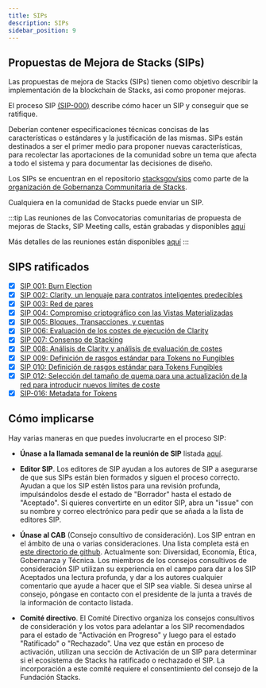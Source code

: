 ```yaml
---
title: SIPs
description: SIPs
sidebar_position: 9
---
```


## Propuestas de Mejora de Stacks (SIPs)

Las propuestas de mejora de Stacks (SIPs) tienen como objetivo describir la implementación de la blockchain de Stacks, asi como proponer mejoras.

El proceso SIP [(SIP-000)](https://github.com/stacksgov/sips/blob/main/sips/sip-000/sip-000-stacks-improvement-proposal-process.md) describe cómo hacer un SIP y conseguir que se ratifique.

Deberían contener especificaciones técnicas concisas de las características o estándares y la justificación de las mismas. SIPs están destinados a ser el primer medio para proponer nuevas características, para recolectar las aportaciones de la comunidad sobre un tema que afecta a todo el sistema y para documentar las decisiones de diseño.

Los SIPs se encuentran en el repositorio [stacksgov/sips](https://github.com/stacksgov/sips) como parte de la [organización de Gobernanza Communitaria de Stacks](https://github.com/stacksgov).

Cualquiera en la comunidad de Stacks puede enviar un SIP.

:::tip Las reuniones de las Convocatorias comunitarias de propuesta de mejoras de Stacks, SIP Meeting calls, están grabadas y disponibles [aquí](https://www.youtube.com/playlist?list=PLg717Ri_rTnx5kuaWqp3cUAtwQk_yzslT)

Más detalles de las reuniones están disponibles [aquí](https://github.com/stacksgov/sips/issues/79) :::

## SIPS ratificados

- [x] [SIP 001: Burn Election](https://github.com/stacksgov/sips/blob/main/sips/sip-001/sip-001-burn-election.md)
- [x] [SIP 002: Clarity, un lenguaje para contratos inteligentes predecibles](https://github.com/stacksgov/sips/blob/main/sips/sip-002/sip-002-smart-contract-language.md)
- [x] [SIP 003: Red de pares](https://github.com/stacksgov/sips/blob/main/sips/sip-003/sip-003-peer-network.md)
- [x] [SIP 004: Compromiso criptográfico con las Vistas Materializadas](https://github.com/stacksgov/sips/blob/main/sips/sip-004/sip-004-materialized-view.md)
- [x] [SIP 005: Bloques, Transacciones, y cuentas](https://github.com/stacksgov/sips/blob/main/sips/sip-005/sip-005-blocks-and-transactions.md)
- [x] [SIP 006: Evaluación de los costes de ejecución de Clarity](https://github.com/stacksgov/sips/blob/main/sips/sip-006/sip-006-runtime-cost-assessment.md)
- [x] [SIP 007: Consenso de Stacking](https://github.com/stacksgov/sips/blob/main/sips/sip-007/sip-007-stacking-consensus.md)
- [x] [SIP 008: Análisis de Clarity y análisis de evaluación de costes](https://github.com/stacksgov/sips/blob/main/sips/sip-008/sip-008-analysis-cost-assessment.md)
- [x] [SIP 009: Definición de rasgos estándar para Tokens no Fungibles](https://github.com/stacksgov/sips/blob/main/sips/sip-009/sip-009-nft-standard.md)
- [x] [SIP 010: Definición de rasgos estándar para Tokens Fungibles](https://github.com/stacksgov/sips/blob/main/sips/sip-010/sip-010-fungible-token-standard.md)
- [x] [SIP 012: Selección del tamaño de quema para una actualización de la red para introducir nuevos límites de coste](https://github.com/stacksgov/sips/blob/main/sips/sip-012/sip-012-cost-limits-network-upgrade.md)
- [x] [SIP-016: Metadata for Tokens](https://github.com/stacksgov/sips/blob/main/sips/sip-016/sip-016-token-metadata.md)

## Cómo implicarse

Hay varias maneras en que puedes involucrarte en el proceso SIP:

* **Únase a la llamada semanal de la reunión de SIP** listada [aquí](https://community.stacks.org/events).

* **Editor SIP**.  Los editores de SIP ayudan a los autores de SIP a asegurarse de que sus SIPs están bien formados y siguen el proceso correcto.  Ayudan a que los SIP estén listos para una revisión profunda, impulsándolos desde el estado de "Borrador" hasta el estado de "Aceptado".  Si quieres convertirte en un editor SIP, abra un "issue" con su nombre y correo electrónico para pedir que se añada a la lista de editores SIP.

* **Únase al CAB** (Consejo consultivo de consideración). Los SIP entran en el ámbito de una o varias consideraciones. Una lista completa está en [este directorio de github](https://github.com/stacksgov/sips/tree/main/considerations). Actualmente son: Diversidad, Economía, Ética, Gobernanza y Técnica. Los miembros de los consejos consultivos de consideración SIP utilizan su experiencia en el campo para dar a los SIP Aceptados una lectura profunda, y dar a los autores cualquier comentario que ayude a hacer que el SIP sea viable. Si desea unirse al consejo, póngase en contacto con el presidente de la junta a través de la información de contacto listada.

* **Comité directivo**.  El Comité Directivo organiza los consejos consultivos de consideración y los votos para adelantar a los SIP recomendados para el estado de "Activación en Progreso" y luego para el estado "Ratificado" o "Rechazado". Una vez que están en proceso de activación, utilizan una sección de Activación de un SIP para determinar si el ecosistema de Stacks ha ratificado o rechazado el SIP. La incorporación a este comité requiere el consentimiento del consejo de la Fundación Stacks.
